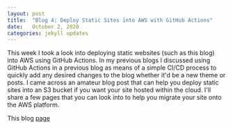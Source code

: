 ```yaml
---
layout: post
title:  "Blog 4: Deploy Static Sites into AWS with GitHub Actions"
date:   October 2, 2020
categories: jekyll updates
---
```


This week I took a look into deploying static websites (such as this blog) into AWS using GitHub Actions. In my previous blogs I discussed using GitHub Actions in a previous blog as means of a simple CI/CD process to quickly add any desired changes to the blog whether it'd be a new theme or posts. I came across an amateur blog post that can help you deploy static sites into an S3 bucket if you want your site hosted within the cloud. I'll share a few pages that you can look into to help you migrate your site onto the AWS platform.

This blog [page][action-blog]

[action-blog]: https://blog.kylegalbraith.com/2019/12/09/deploying-your-static-websites-to-aws-in-style-using-github-actions/
